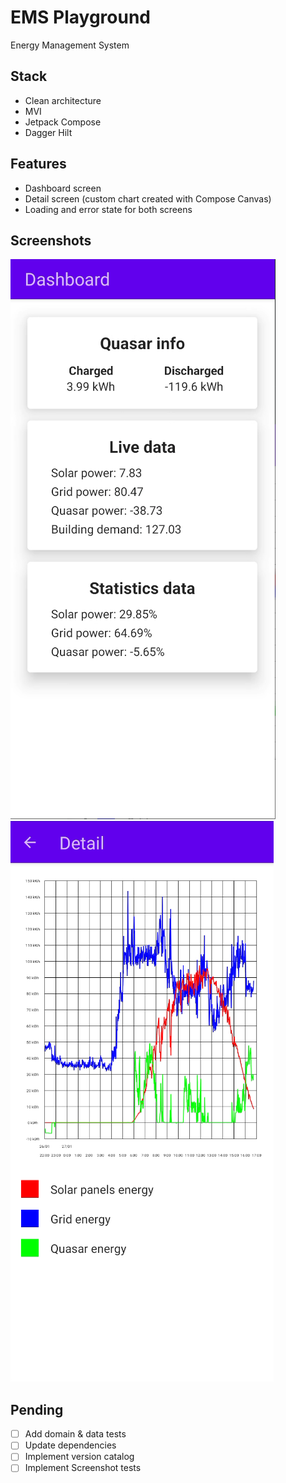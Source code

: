 # EMS Playground
Energy Management System

## Stack
- Clean architecture
- MVI
- Jetpack Compose
- Dagger Hilt

## Features
- Dashboard screen
- Detail screen (custom chart created with Compose Canvas)
- Loading and error state for both screens

## Screenshots
![dashboard](screenshot/dashboard.PNG)
![detail](screenshot/detail.PNG)

## Pending
- [ ] Add domain & data tests
- [ ] Update dependencies
- [ ] Implement version catalog
- [ ] Implement Screenshot tests
